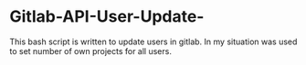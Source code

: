 # Gitlab-API-User-Update-
This bash script is written to update users in gitlab. In my situation was used to set number of own projects for all users.
